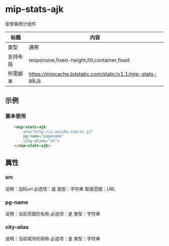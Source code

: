 # mip-stats-ajk

安居客统计组件

标题|内容
----|----
类型|通用
支持布局|responsive,fixed-height,fill,container,fixed
所需脚本|https://mipcache.bdstatic.com/static/v1.1/mip-stats-ajk.js


## 示例

### 基本使用

```html
    <mip-stats-ajk
        src="http://s.anjuke.com/st.js"
        pg-name="pagename"
        city-alias="sh">
    </mip-stats-ajk>
```


## 属性

### src

说明：加码url
必选项：是
类型：字符串
取值范围：URL

### pg-name

说明：当前页面的名称
必选项：是
类型：字符串

### city-alias

说明：当前城市的简称
必选项：是
类型：字符串

